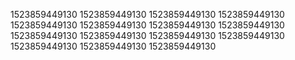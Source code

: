 1523859449130
1523859449130
1523859449130
1523859449130
1523859449130
1523859449130
1523859449130
1523859449130
1523859449130
1523859449130
1523859449130
1523859449130
1523859449130
1523859449130
1523859449130